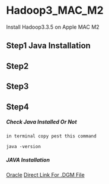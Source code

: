 # Hadoop3_MAC_M2
Install Hadoop3.3.5 on Apple MAC M2 

## Step1 Java Installation 
## Step2
## Step3
## Step4


##### Check Java Installed Or Not 

```in terminal copy pest this command```
```
java -version
```

##### JAVA Installation
[Oracle](https://www.oracle.com/)
[Direct Link For .DGM File](https://www.oracle.com/in/java/technologies/downloads/#jdk20-mac)
